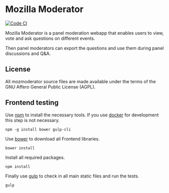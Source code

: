 # Mozilla Moderator

[![Code CI](https://github.com/mozilla/mozmoderator/actions/workflows/ci.yaml/badge.svg)](https://github.com/mozilla/mozmoderator/actions/workflows/ci.yaml)

Mozilla Moderator is a panel moderation webapp that enables users to view, vote and ask questions on different events.

Then panel moderators can export the questions and use them during panel discussions and Q&A.

## License

All mozmoderator source files are made available under the terms of the GNU Affero General Public License (AGPL).

## Frontend testing

Use [npm](https://www.npmjs.com/) to install the necessary tools. If you use [docker](https://docker.com/) for development this step is not necessary.

    npm -g install bower gulp-cli

Use [bower](https://bower.io/) to download all Frontend libraries.

    bower install

Install all required packages.

    npm install

Finally use [gulp](http://gulpjs.com/) to check in all main static files and run the tests.

    gulp
